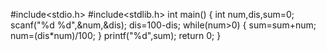 
#include<stdio.h>
#include<stdlib.h>
int main()
{
   int num,dis,sum=0;
   scanf("%d %d",&num,&dis);
   dis=100-dis;
   while(num>0)
   {
       sum=sum+num;
       num=(dis*num)/100;
   }
   printf("%d",sum);
   return 0;
}
